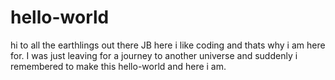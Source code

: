 # hello-world
 hi to all the earthlings out there
 JB here i like coding and thats why i am here for.
 I was just leaving for a journey to another universe and suddenly i remembered to make this hello-world and here i am.
